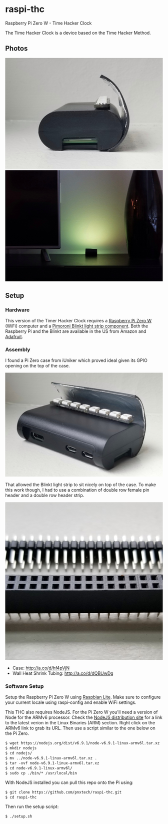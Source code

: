 # raspi-thc
Raspberry Pi Zero W - Time Hacker Clock

The Time Hacker Clock is a device based on the Time Hacker Method.


## Photos

<a href="./images/20180923_112252-01.jpeg" width=20></a>

![](./images/20180923_112252-01.jpeg)
![](./images/20180923_112941-01.jpeg)

## Setup

### Hardware

This version of the Timer Hacker Clock requires a [Raspberry Pi Zero W](https://www.raspberrypi.org/products/raspberry-pi-zero-w/) (WiFi) computer and a [Pimoroni Blinkt light strip component](https://shop.pimoroni.com/products/blinkt). Both the Raspberry Pi and the Blinkt are available in the US from Amazon and [Adafruit](https://www.adafruit.com/product/3195).

### Assembly

I found a Pi Zero case from iUniker which proved ideal given its GPIO opening on the top of the case.

![](./images/20180923_112215-01.jpeg)

That allowed the Blinkt light strip to sit nicely on top of the case.  To make this work though, I had to use a combination of double row female pin header and a double row header strip.

![](./images/20180923_125542-01.jpeg)

* Case: http://a.co/d/hf4pVjN
* Wall Heat Shrink Tubing: http://a.co/d/dQBUwDg

### Software Setup

Setup the Raspberry Pi Zero W using [Raspbian Lite](https://www.raspberrypi.org/downloads/raspbian/).  Make sure to configure your current locale using raspi-config and enable WiFi settings.

This THC also requires NodeJS.  For the Pi Zero W you'll need a version of Node for the ARMv6 processor. Check the [NodeJS distribution site](https://nodejs.org/en/download/) for a link to the latest verion in the Linux Binaries (ARM) section. Right click on the ARMv6 link to grab its URL. Then use a script similar to the one below on the Pi Zero.

```shell
$ wget https://nodejs.org/dist/v6.9.1/node-v6.9.1-linux-armv6l.tar.xz
$ mkdir nodejs
$ cd nodejs/
$ mv ../node-v6.9.1-linux-armv6l.tar.xz .
$ tar -xvf node-v6.9.1-linux-armv6l.tar.xz
$ cd node-v6.9.1-linux-armv6l/
$ sudo cp ./bin/* /usr/local/bin
```

With NodeJS installed you can pull this repo onto the Pi using:

```shell
$ git clone https://github.com/pnxtech/raspi-thc.git
$ cd raspi-thc
```

Then run the setup script:

```shell
$ ./setup.sh
```
